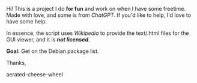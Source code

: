 Hi! This is a project I do **for fun** and work on when I have some freetime.
Made with love, and some is from _ChatGPT_.
If you'd like to help, I'd love to have some help.

In essence, the script uses _Wikipedia_ to provide the text/.html files for the GUI viewer, and it is **_not licensed_**.

**Goal:** Get on the Debian package list.

Thanks, 

 aerated-cheese-wheel
